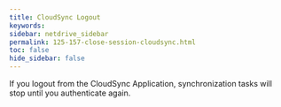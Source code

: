 ```yaml
---
title: CloudSync Logout
keywords:
sidebar: netdrive_sidebar
permalink: 125-157-close-session-cloudsync.html
toc: false
hide_sidebar: false
---
```


If you logout from the CloudSync Application, synchronization tasks will stop until you authenticate again.